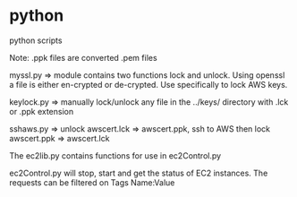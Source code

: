 # python
python scripts

Note: .ppk files are converted .pem files

myssl.py => module contains two functions lock and unlock.  Using openssl a file is either en-crypted or de-crypted. Use
            specifically to lock AWS keys.

keylock.py => manually lock/unlock any file in the ../keys/ directory with .lck or .ppk extension

sshaws.py => unlock awscert.lck => awscert.ppk, ssh to AWS then lock awscert.ppk => awscert.lck

The ec2lib.py contains functions for use in ec2Control.py

ec2Control.py will stop, start and get the status of EC2 instances.  The requests can be filtered on Tags Name:Value

